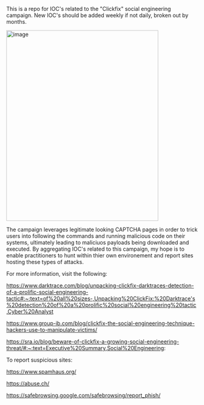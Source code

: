 This is a repo for IOC's related to the "Clickfix" social engineering campaign. New IOC's should be added weekly if not daily, broken out by months. 

<img width="400" height="500" alt="image" src="https://github.com/user-attachments/assets/3a08d856-5c37-4ab4-9d95-fc6c8ff52f17" />

The campaign leverages legitimate looking CAPTCHA pages in order to trick users into following the commands and running malicious code on their systems, ultimately leading to maliciuos payloads being downloaded and executed. By aggregating IOC's related to this campaign, my hope is to enable practitioners to hunt within thier own environement and report sites hosting these types of attacks.  

For more information, visit the following:

https://www.darktrace.com/blog/unpacking-clickfix-darktraces-detection-of-a-prolific-social-engineering-tactic#:~:text=of%20all%20sizes-,Unpacking%20ClickFix:%20Darktrace's%20detection%20of%20a%20prolific%20social%20engineering%20tactic,Cyber%20Analyst

https://www.group-ib.com/blog/clickfix-the-social-engineering-technique-hackers-use-to-manipulate-victims/

https://sra.io/blog/beware-of-clickfix-a-growing-social-engineering-threat/#:~:text=Executive%20Summary,Social%20Engineering:

To report suspicious sites:

https://www.spamhaus.org/

https://abuse.ch/

https://safebrowsing.google.com/safebrowsing/report_phish/
